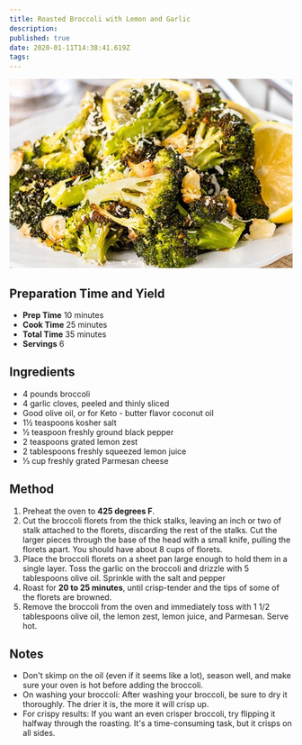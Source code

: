 ```yaml
---
title: Roasted Broccoli with Lemon and Garlic
description:
published: true
date: 2020-01-11T14:38:41.619Z
tags:
---
```


![seriously-the-best-broccoli-of-your-life4.jpg](/images/cookbook/seriously-the-best-broccoli-of-your-life4.jpg)

## Preparation Time and Yield

- **Prep Time** 10 minutes
- **Cook Time** 25 minutes
- **Total Time** 35 minutes
- **Servings** 6

## Ingredients

- 4 pounds broccoli
- 4 garlic cloves, peeled and thinly sliced
- Good olive oil, or for Keto - butter flavor coconut oil
- 1½ teaspoons kosher salt
- ½ teaspoon freshly ground black pepper
- 2 teaspoons grated lemon zest
- 2 tablespoons freshly squeezed lemon juice
- ⅓ cup freshly grated Parmesan cheese

## Method

1. Preheat the oven to **425 degrees F**.
2. Cut the broccoli florets from the thick stalks, leaving an inch or two of stalk attached to the florets, discarding the rest of the stalks. Cut the larger pieces through the base of the head with a small knife, pulling the florets apart. You should have about 8 cups of florets.
3. Place the broccoli florets on a sheet pan large enough to hold them in a single layer. Toss the garlic on the broccoli and drizzle with 5 tablespoons olive oil. Sprinkle with the salt and pepper
4. Roast for **20 to 25 minutes**, until crisp-tender and the tips of some of the florets are browned.
5. Remove the broccoli from the oven and immediately toss with 1 1/2 tablespoons olive oil, the lemon zest, lemon juice, and Parmesan. Serve hot.

## Notes

- Don't skimp on the oil (even if it seems like a lot), season well, and make sure your oven is hot before adding the broccoli.
- On washing your broccoli: After washing your broccoli, be sure to dry it thoroughly. The drier it is, the more it will crisp up.
- For crispy results: If you want an even crisper broccoli, try flipping it halfway through the roasting. It's a time-consuming task, but it crisps on all sides.
